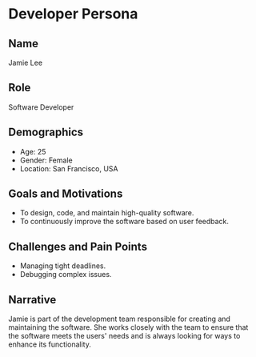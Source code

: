 # Developer Persona

## Name
Jamie Lee

## Role
Software Developer

## Demographics
- Age: 25
- Gender: Female
- Location: San Francisco, USA

## Goals and Motivations
- To design, code, and maintain high-quality software.
- To continuously improve the software based on user feedback.

## Challenges and Pain Points
- Managing tight deadlines.
- Debugging complex issues.

## Narrative
Jamie is part of the development team responsible for creating and maintaining the software. She works closely with the team to ensure that the software meets the users' needs and is always looking for ways to enhance its functionality.
